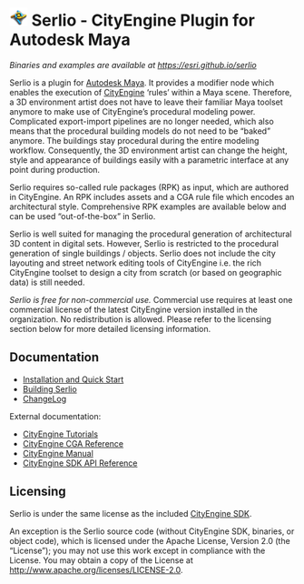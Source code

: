 # ![](doc/img/serlio_32.png)  Serlio - CityEngine Plugin for Autodesk Maya

*Binaries and examples are available at https://esri.github.io/serlio*

Serlio is a plugin for [Autodesk Maya](https://www.autodesk.com/maya). It provides a modifier node which enables the execution of [CityEngine](http://www.esri.com/software/cityengine) ‘rules’ within a Maya scene. Therefore, a 3D environment artist does not have to leave their familiar Maya toolset anymore to make use of CityEngine’s procedural modeling power. Complicated export-import pipelines are no longer needed, which also means that the procedural building models do not need to be “baked” anymore. The buildings stay procedural during the entire modeling workflow. Consequently, the 3D environment artist can change the height, style and appearance of buildings easily with a parametric interface at any point during production.

Serlio requires so-called rule packages (RPK) as input, which are authored in CityEngine. An RPK includes assets and a CGA rule file which encodes an architectural style. Comprehensive RPK examples are available below and can be used “out-of-the-box” in Serlio.

Serlio is well suited for managing the procedural generation of architectural 3D content in digital sets. However, Serlio is restricted to the procedural generation of single buildings / objects. Serlio does not include the city layouting and street network editing tools of CityEngine i.e. the rich CityEngine toolset to design a city from scratch (or based on geographic data) is still needed.

*Serlio is free for non-commercial use.* Commercial use requires at least one commercial license of the latest CityEngine version installed in the organization. No redistribution is allowed. Please refer to the licensing section below for more detailed licensing information.


## Documentation

* [Installation and Quick Start](doc/usage.md)
* [Building Serlio](doc/build.md)
* [ChangeLog](doc/changelog.md)

External documentation:
* [CityEngine Tutorials](https://doc.arcgis.com/en/cityengine/latest/tutorials/introduction-to-the-cityengine-tutorials.htm)
* [CityEngine CGA Reference](https://doc.arcgis.com/en/cityengine/latest/cga/cityengine-cga-introduction.htm)
* [CityEngine Manual](https://doc.arcgis.com/en/cityengine/latest/help/cityengine-help-intro.htm)
* [CityEngine SDK API Reference](https://esri.github.io/cityengine-sdk/html/index.html)


## Licensing

Serlio is under the same license as the included [CityEngine SDK](https://github.com/Esri/esri-cityengine-sdk#licensing).

An exception is the Serlio source code (without CityEngine SDK, binaries, or object code), which is licensed under the Apache License, Version 2.0 (the “License”); you may not use this work except in compliance with the License. You may obtain a copy of the License at http://www.apache.org/licenses/LICENSE-2.0.
